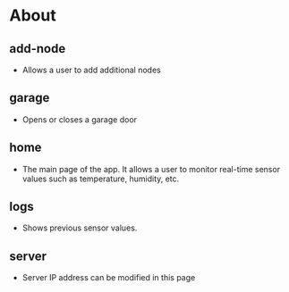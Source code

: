 # About
## add-node
- Allows a user to add additional nodes
## garage
- Opens or closes a garage door
## home
- The main page of the app. It allows a user to monitor real-time sensor values such as temperature, humidity, etc.
## logs
- Shows previous sensor values.
## server
- Server IP address can be modified in this page

